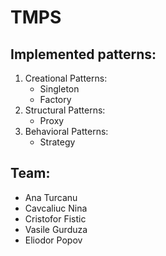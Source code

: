 # TMPS
## Implemented patterns: 
1. Creational Patterns:
    * Singleton
    * Factory
2. Structural Patterns:
    * Proxy
3. Behavioral Patterns:
    * Strategy

## Team: 
* Ana Turcanu
* Cavcaliuc Nina
* Cristofor Fistic
* Vasile Gurduza
* Eliodor Popov